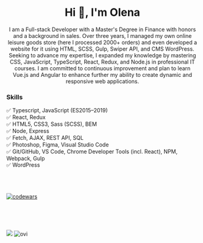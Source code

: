  <h1 align="center">Hi 👋, I'm Olena</h1>
<p align="center">
 I am a Full-stack Developer with a Master's Degree in Finance with honors and a background in sales. Over three years, I managed my own online leisure goods store (here I processed 2000+ orders) and even developed a website for it using HTML, SCSS, Gulp, Swiper API, and CMS WordPress. Seeking to advance my expertise, I expanded my knowledge by mastering CSS, JavaScript, TypeScript, React, Redux, and Node.js in professional IT courses. I am committed to continuous improvement and plan to learn Vue.js and Angular to enhance further my ability to create dynamic and responsive web applications.
</p>

<h3 align="left">Skills</h3>
✅ Typescript, JavaScript (ES2015–2019) <br/>
✅ React, Redux <br/>
✅ HTML5, CSS3, Sass (SCSS), BEM<br/>
✅ Node, Express<br/>
✅ Fetch, AJAX, REST API, SQL<br/>
✅ Photoshop, Figma, Visual Studio Code<br/>
✅ Git/GitHub, VS Code, Chrome Developer Tools (incl. React), NPM, Webpack, Gulp<br/>
✅ WordPress<br/>
<br/>
<br/>
<br/>

[![codewars](https://www.codewars.com/users/Alenalenk/badges/small)](https://www.codewars.com/users/Alenalenk) 

<br/>
<br/>
<br/>

<img src="https://github-readme-stats.vercel.app/api?username=Alenalenk&show_icons=true&theme=transparent"/> <img src="https://github-readme-stats.vercel.app/api/top-langs?username=Alenalenk&size_weight=1&count_weight=1" alt="ovi" />



